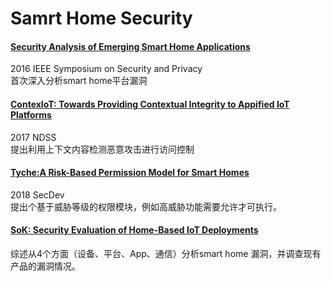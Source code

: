 # Samrt Home Security

#### [Security Analysis of Emerging Smart Home Applications](https://github.com/ReAbout/IoT-Home/blob/master/Security%20Analysis%20of%20Emerging%20Smart%20Home%20Applications.md)  
2016 IEEE Symposium on Security and Privacy   
首次深入分析smart home平台漏洞   
#### [ContexIoT: Towards Providing Contextual Integrity to Appified IoT Platforms](https://github.com/ReAbout/IoT-Home/blob/master/ContexIoT.md)      
2017 NDSS    
提出利用上下文内容检测恶意攻击进行访问控制    
#### [Tyche:A Risk-Based Permission Model for Smart Homes](https://github.com/ReAbout/IoT-Home/blob/master/Tyche.md)
2018 SecDev   
提出个基于威胁等级的权限模块，例如高威胁功能需要允许才可执行。   
#### [SoK: Security Evaluation of Home-Based IoT Deployments](https://github.com/ReAbout/IoT-Home/blob/master/SoK%20Security%20Evaluation%20of%20Home-Based%20IoT.md)    
综述从4个方面（设备、平台、App、通信）分析smart home 漏洞，并调查现有产品的漏洞情况。
